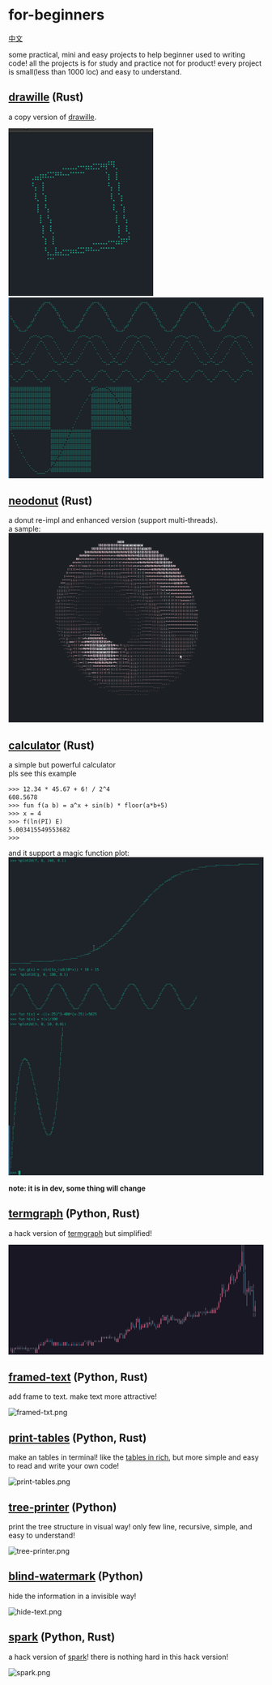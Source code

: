 # for-beginners

[中文](./README_cn.md)

some practical, mini and easy projects to help beginner used to writing code!
all the projects is for study and practice not for product!
every project is small(less than 1000 loc) and easy to understand.

## [drawille](./drawille/README.md) (Rust)

a copy version of [drawille](https://github.com/asciimoo/drawille).

![cube.gif](./images/drawille/cube.gif)
![basic.png](./images/drawille/basic.png)

## [neodonut](./donut/README.md) (Rust)

a donut re-impl and enhanced version (support multi-threads).  
a sample:
![default.gif](./images/donut/default.gif)

## [calculator](./calculator/README.md) (Rust)

a simple but powerful calculator  
pls see this example
```
>>> 12.34 * 45.67 + 6! / 2^4
608.5678
>>> fun f(a b) = a^x + sin(b) * floor(a*b+5)
>>> x = 4
>>> f(ln(PI) E)
5.003415549553682
>>>
```
and it support a magic function plot:
![magic-plot.png](./images/calc-magic-plot2d.png)

**note: it is in dev, some thing will change**

## [termgraph](./termgraph/README.md) (Python, Rust)

a hack version of [termgraph](https://github.com/sgeisler/termgraph.git)
but simplified!

![termgraph.png](./images/termgraph-colored.png)

## [framed-text](./framed-text/README.md) (Python, Rust)

add frame to text. make text more attractive!

![framed-txt.png](./images/framed-text.png)

## [print-tables](./print_tables/README.md) (Python, Rust)

make an tables in terminal!
like the [tables in rich](https://github.com/Textualize/rich), but more simple and easy to read and write your own code!

![print-tables.png](./images/print-tables.png)

## [tree-printer](./tree-printer/README.md) (Python)

print the tree structure in visual way!
only few line, recursive, simple, and easy to understand!

![tree-printer.png](./images/tree-printer.png)

## [blind-watermark](./blind_watermark/README.md) (Python)

hide the information in a invisible way!

![hide-text.png](./images/blind-watermark-text.png)

## [spark](./spark/README.md) (Python, Rust)

a hack version of [spark](https://github.com/holman/spark)!
there is nothing hard in this hack version!

![spark.png](./images/spark.png)
